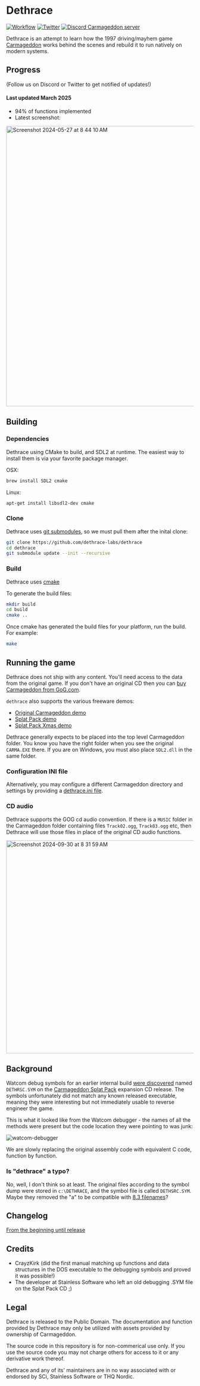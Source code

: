 # Dethrace

[![Workflow](https://github.com/dethrace-labs/dethrace/actions/workflows/workflow.yaml/badge.svg)](https://github.com/dethrace-labs/dethrace/actions/workflows/workflow.yml)
[![Twitter](https://badgen.net/badge/icon/twitter?icon=twitter&label)](https://twitter.com/dethrace_labs)
[![Discord Carmageddon server](https://badgen.net/badge/icon/discord?icon=discord&label)](https://discord.gg/f5StsuP)

Dethrace is an attempt to learn how the 1997 driving/mayhem game [Carmageddon](https://en.wikipedia.org/wiki/Carmageddon) works behind the scenes and rebuild it to run natively on modern systems.

## Progress
(Follow us on Discord or Twitter to get notified of updates!)

#### Last updated March 2025
- 94% of functions implemented
- Latest screenshot:

<img width="752" alt="Screenshot 2024-05-27 at 8 44 10 AM" src="https://github.com/dethrace-labs/dethrace/assets/1063652/10b3b579-1eb1-4242-8b56-ff062cfff810">


## Building

### Dependencies

Dethrace using CMake to build, and SDL2 at runtime. The easiest way to install them is via your favorite package manager.

OSX:
```sh
brew install SDL2 cmake
```

Linux:
```sh
apt-get install libsdl2-dev cmake
```

### Clone

Dethrace uses [git submodules](https://git-scm.com/book/en/v2/Git-Tools-Submodules), so we must pull them after the inital clone:
```sh
git clone https://github.com/dethrace-labs/dethrace
cd dethrace
git submodule update --init --recursive
```

### Build
Dethrace uses [cmake](https://cmake.org/)

To generate the build files:
```sh
mkdir build
cd build
cmake ..
```

Once cmake has generated the build files for your platform, run the build. For example:
```sh
make
```

## Running the game

Dethrace does not ship with any content. You'll need access to the data from the original game. If you don't have an original CD then you can [buy Carmageddon from GoG.com](https://www.gog.com/game/carmageddon_max_pack).

`dethrace` also supports the various freeware demos:
- [Original Carmageddon demo](https://rr2000.cwaboard.co.uk/R4/PC/carmdemo.zip)
- [Splat Pack demo](https://rr2000.cwaboard.co.uk/R4/PC/splatdem.zip)
- [Splat Pack Xmas demo](https://rr2000.cwaboard.co.uk/R4/PC/Splatpack_christmas_demo.zip)

Dethrace generally expects to be placed into the top level Carmageddon folder. You know you have the right folder when you see the original `CARMA.EXE` there. If you are on Windows, you must also place `SDL2.dll` in the same folder.

### Configuration INI file
Alternatively, you may configure a different Carmageddon directory and settings by providing a [dethrace.ini file](docs/CONFIGURATION.md).

### CD audio
Dethrace supports the GOG cd audio convention. If there is a `MUSIC` folder in the Carmageddon folder containing files `Track02.ogg`, `Track03.ogg` etc, then Dethrace will use those files in place of the original CD audio functions.

<img width="571" alt="Screenshot 2024-09-30 at 8 31 59 AM" src="https://github.com/user-attachments/assets/cec72203-9156-4c2a-a15a-328609e65c68">

## Background
Watcom debug symbols for an earlier internal build [were discovered](http://1amstudios.com/2014/12/02/carma1-symbols-dumped) named `DETHRSC.SYM` on the [Carmageddon Splat Pack](http://carmageddon.wikia.com/wiki/Carmageddon_Splat_Pack) expansion CD release. The symbols unfortunately did not match any known released executable, meaning they were interesting but not immediately usable to reverse engineer the game.

This is what it looked like from the Watcom debugger - the names of all the methods were present but the code location they were pointing to was junk:

![watcom-debugger](http://1amstudios.com/img/watcom-debugger.jpg)

We are slowly replacing the original assembly code with equivalent C code, function by function.

### Is "dethrace" a typo?
No, well, I don't think so at least. The original files according to the symbol dump were stored in `c:\DETHRACE`, and the symbol file is called `DETHSRC.SYM`. Maybe they removed the "a" to be compatible with [8.3 filenames](https://en.wikipedia.org/wiki/8.3_filename)?

## Changelog
[From the beginning until release](docs/CHANGELOG.md)

## Credits
- CrayzKirk (did the first manual matching up functions and data structures in the DOS executable to the debugging symbols and proved it was possible!)
- The developer at Stainless Software who left an old debugging .SYM file on the Splat Pack CD ;)

## Legal
Dethrace is released to the Public Domain. The documentation and function provided by Dethrace may only be utilized with assets provided by ownership of Carmageddon.

The source code in this repository is for non-commerical use only. If you use the source code you may not charge others for access to it or any derivative work thereof.

Dethrace and any of its' maintainers are in no way associated with or endorsed by SCi, Stainless Software or THQ Nordic.
